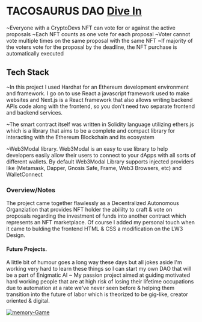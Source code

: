 # TACOSAURUS DAO <a href="https://tacosaurus.vercel.app/" target="_blank">Dive In</a>
~Everyone with a CryptoDevs NFT can vote for or against the active proposals
~Each NFT counts as one vote for each proposal
~Voter cannot vote multiple times on the same proposal with the same NFT
~If majority of the voters vote for the proposal by the deadline, the NFT purchase is automatically executed


## Tech Stack
~In this project I used Hardhat for an Ethereum development environment and framework. I go on to use React a javascript framework used to make websites and Next.js is a React framework that also allows writing backend APIs code along with the frontend, so you don't need two separate frontend and backend services.

~The smart contract itself was written in Solidity language utilizing ethers.js which is a library that aims to be a complete and compact library for interacting with the Ethereum Blockchain and its ecosystem

~Web3Modal library. Web3Modal is an easy to use library to help developers easily allow their users to connect to your dApps with all sorts of different wallets. By default Web3Modal Library supports injected providers like (Metamask, Dapper, Gnosis Safe, Frame, Web3 Browsers, etc) and WalletConnect

### Overview/Notes
The project came together flawlessly as a Decentralized Autonomous Organziation that provides NFT holder the abililty to craft & vote on proposals regarding the investment of funds into another contract which represents an NFT marketplace. Of course I added my personal touch when it came to bulding the frontend HTML & CSS a modification on the LW3 Design.  

#### Future Projects. 
A little bit of humour goes a long way these days but all jokes aside I'm working very hard to learn these things so I can start my own DAO that will be a part of Enigmatic AI ~ My passion project aimed at guiding motivated hard working people that are at high risk of losing their lifetime occupations due to automation at a rate we've never seen before & helping them transition into the future of labor which is theorized to be gig-like, creator oriented & digital.  

<a href='https://tacosaurus.vercel.app/' target='_blank'><img src='https://i.postimg.cc/4yd8Q0BB/tacoTaco.png' border='0' alt='memory-Game'/></a>
